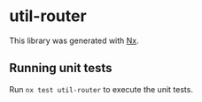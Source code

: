 # util-router

This library was generated with [Nx](https://nx.dev).

## Running unit tests

Run `nx test util-router` to execute the unit tests.
